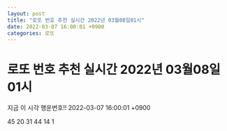 ```yaml
---
layout: post
title: "로또 번호 추천 실시간 2022년 03월08일01시"
date: 2022-03-07 16:00:01 +0900
categories: 로또
---
```


# 로또 번호 추천 실시간 2022년 03월08일01시

지금 이 시각 행운번호!! 2022-03-07 16:00:01 +0900

 45  20  31  44  14  1 

